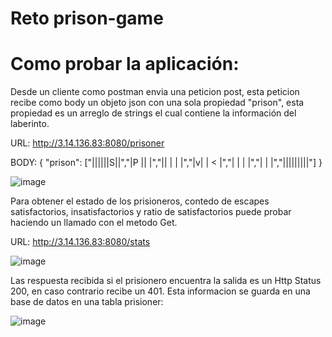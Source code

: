 # Reto prison-game



# Como probar la aplicación:

Desde un cliente como postman envia una peticion post, esta peticion recibe como body un objeto json con una sola propiedad "prison", esta propiedad es un arreglo 
de strings el cual contiene la información del laberinto.

URL: http://3.14.136.83:8080/prisoner

BODY:
{
  "prison": ["||||||S||","|P ||   |","||  | | |","|v| | < |","| |   | |","|   |   |","|||||||||"]
}

![image](https://user-images.githubusercontent.com/3578372/235269247-7f81a2d7-7f88-4189-b6ff-ecec802827d1.png)

Para obtener el estado de los prisioneros, contedo de escapes satisfactorios, insatisfactorios y ratio de satisfactorios puede probar haciendo un llamado con el metodo 
Get.

URL: http://3.14.136.83:8080/stats

![image](https://user-images.githubusercontent.com/3578372/235269431-7d56f008-9dbe-4fdd-9941-374f1ca1f005.png)


Las respuesta recibida si el prisionero encuentra la salida es un Http Status 200, en caso contrario recibe un 401.
Esta informacion se guarda en una base de datos en una tabla prisioner:

![image](https://user-images.githubusercontent.com/3578372/235266923-af5b0b0a-c2e0-439b-87ec-2493e2c372c9.png)

